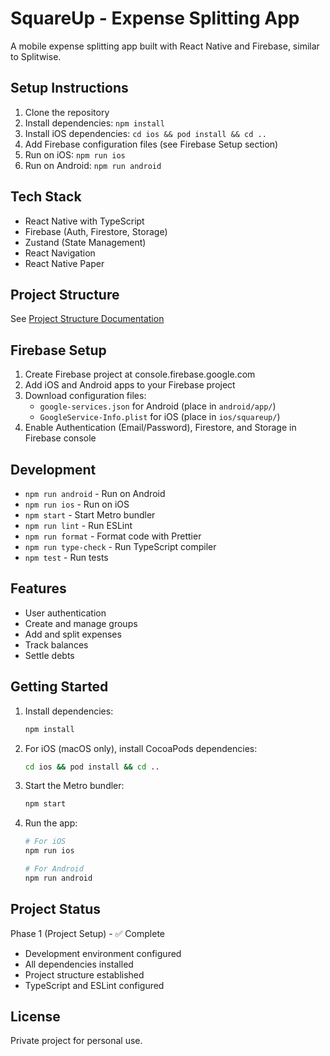 # SquareUp - Expense Splitting App

A mobile expense splitting app built with React Native and Firebase, similar to Splitwise.

## Setup Instructions

1. Clone the repository
2. Install dependencies: `npm install`
3. Install iOS dependencies: `cd ios && pod install && cd ..`
4. Add Firebase configuration files (see Firebase Setup section)
5. Run on iOS: `npm run ios`
6. Run on Android: `npm run android`

## Tech Stack

- React Native with TypeScript
- Firebase (Auth, Firestore, Storage)
- Zustand (State Management)
- React Navigation
- React Native Paper

## Project Structure

See [Project Structure Documentation](./docs/PROJECT_STRUCTURE.md)

## Firebase Setup

1. Create Firebase project at console.firebase.google.com
2. Add iOS and Android apps to your Firebase project
3. Download configuration files:
   - `google-services.json` for Android (place in `android/app/`)
   - `GoogleService-Info.plist` for iOS (place in `ios/squareup/`)
4. Enable Authentication (Email/Password), Firestore, and Storage in Firebase console

## Development

- `npm run android` - Run on Android
- `npm run ios` - Run on iOS
- `npm start` - Start Metro bundler
- `npm run lint` - Run ESLint
- `npm run format` - Format code with Prettier
- `npm run type-check` - Run TypeScript compiler
- `npm test` - Run tests

## Features

- User authentication
- Create and manage groups
- Add and split expenses
- Track balances
- Settle debts

## Getting Started

1. Install dependencies:
   ```bash
   npm install
   ```

2. For iOS (macOS only), install CocoaPods dependencies:
   ```bash
   cd ios && pod install && cd ..
   ```

3. Start the Metro bundler:
   ```bash
   npm start
   ```

4. Run the app:
   ```bash
   # For iOS
   npm run ios

   # For Android
   npm run android
   ```

## Project Status

Phase 1 (Project Setup) - ✅ Complete
- Development environment configured
- All dependencies installed
- Project structure established
- TypeScript and ESLint configured

## License

Private project for personal use.
